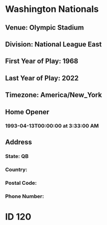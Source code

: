 # Washington Nationals
## Venue: Olympic Stadium
## Division: National League East
## First Year of Play: 1968
## Last Year of Play: 2022
## Timezone: America/New_York
## Home Opener
### 1993-04-13T00:00:00 at 3:33:00 AM
## Address
### 
### State: QB
### Country: 
### Postal Code: 
### Phone Number: 
# ID 120